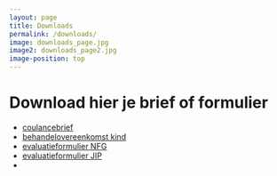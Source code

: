 ```yaml
---
layout: page
title: Downloads
permalink: /downloads/
image: downloads_page.jpg
image2: downloads_page2.jpg
image-position: top
---
```


# Download hier je brief of formulier

* [coulancebrief](/assets/downloads/coulancebrief.pdf)
* [behandelovereenkomst kind](https://docs.google.com/forms/d/1EAQaNEBAcka9GPguldcWGr6PfteM1qyHKlK4XeZaDMA/viewform)
* [evaluatieformulier NFG](/assets/downloads/evaluatieformulier_voor_clienten.pdf)
* [evaluatieformulier JIP](https://docs.google.com/spreadsheet/viewform?hl=en_US&amp;pli=1&amp;formkey=dEpFLUpLdzQ2MDBtUTJjMzJYdjJZNXc6MQ#gid=0)
* 



